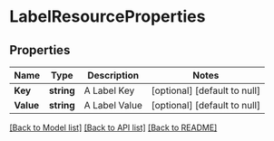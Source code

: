 # LabelResourceProperties

## Properties
Name | Type | Description | Notes
------------ | ------------- | ------------- | -------------
**Key** | **string** | A Label Key | [optional] [default to null]
**Value** | **string** | A Label Value | [optional] [default to null]

[[Back to Model list]](../README.md#documentation-for-models) [[Back to API list]](../README.md#documentation-for-api-endpoints) [[Back to README]](../README.md)

